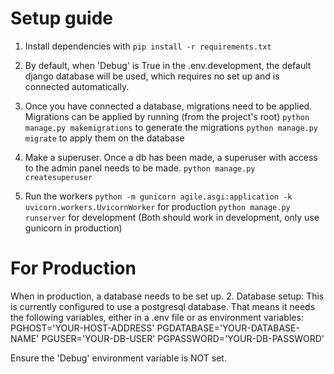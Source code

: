 # Setup guide

1. Install dependencies with `pip install -r requirements.txt`

2. By default, when 'Debug' is True in the .env.development, the default django database will be used, which requires no set up and is connected automatically.

3. Once you have connected a database, migrations need to be applied.
   Migrations can be applied by running (from the project's root)
   `python manage.py makemigrations` to generate the migrations
   `python manage.py migrate` to apply them on the database

4. Make a superuser. Once a db has been made, a superuser with access to the admin panel      needs to be made. 
   `python manage.py createsuperuser`

5. Run the workers
   `python -m gunicorn agile.asgi:application -k uvicorn.workers.UvicornWorker` for production
   `python manage.py runserver` for development
   (Both should work in development, only use gunicorn in production)


# For Production
When in production, a database needs to be set up.
2. Database setup:
   This is currently configured to use a postgresql database. That means it needs the following variables, either in a .env file or as environment variables:
   PGHOST='YOUR-HOST-ADDRESS'
   PGDATABASE='YOUR-DATABASE-NAME'
   PGUSER='YOUR-DB-USER'
   PGPASSWORD='YOUR-DB-PASSWORD'

   Ensure the 'Debug' environment variable is NOT set.
